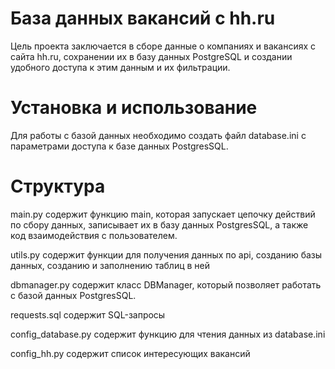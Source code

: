 # База данных вакансий с hh.ru

Цель проекта заключается в сборе данные о компаниях и вакансиях с сайта hh.ru, 
сохранении их в базу данных PostgreSQL и создании удобного доступа к этим данным и их фильтрации.

# Установка и использование

Для работы с базой данных необходимо создать файл database.ini с параметрами доступа к базе данных PostgresSQL. 

# Структура

main.py содержит функцию main, которая запускает цепочку действий по сбору данных, 
записывает их в базу данных PostgresSQL, a также код взаимодействия с пользователем.

utils.py содержит функции для получения данных по api, 
созданию базы данных, созданию и заполнению таблиц в ней

dbmanager.py содержит класс DBManager, который позволяет работать с базой данных PostgresSQL.

requests.sql содержит SQL-запросы

config_database.py содержит функцию для чтения данных из database.ini

config_hh.py содержит список интересующих вакансий